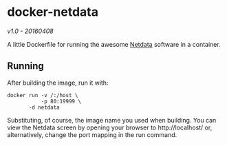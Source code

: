 docker-netdata
==============

_v1.0 - 20160408_

A little Dockerfile for running the awesome [Netdata](https://github.com/firehol/netdata/blob/master/README.md) software in a container.

## Running ## 

After building the image, run it with:

    docker run -v /:/host \
               -p 80:19999 \
	       -d netdata

Substituting, of course, the image name you used when building.  You can view the Netdata screen by opening your browser to http://localhost/ or,  alternatively, change the port mapping in the run command.
